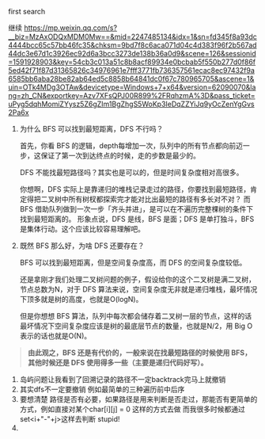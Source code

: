 first search

继续 https://mp.weixin.qq.com/s?__biz=MzAxODQxMDM0Mw==&mid=2247485134&idx=1&sn=fd345f8a93dc4444bcc65c57bb46fc35&chksm=9bd7f8c6aca071d04c4d383f96f2b567ad44dc3e67d1c3926ec92d6a3bcc3273de138b36a0d9&scene=126&sessionid=1591928903&key=54cb3c013a51c8b8acf89934e0bcbab5f550b277d0f86f5ed42f71f87d31365826c34976961e7fff3771fb736357561ecac8ec97432f9a6585bb6aba28be82ab64ed5c8858b64841dc0f67c780965705&ascene=1&uin=OTk4MDg3OTAw&devicetype=Windows+7+x64&version=62090070&lang=zh_CN&exportkey=Azv7XFsQPJ00R899%2FRqhzmA%3D&pass_ticket=uPyg5dqhMomiZYysz5Z6gZIm1BgZhgS5WoKp3IeDqZZYiJq9yOcZenYgGvs2Pa6x


1. 为什么 BFS 可以找到最短距离，DFS 不行吗？

    首先，你看 BFS 的逻辑，depth每增加一次，队列中的所有节点都向前迈一步，这保证了第一次到达终点的时候，走的步数是最少的。

    DFS 不能找最短路径吗？其实也是可以的，但是时间复杂度相对高很多。

    你想啊，DFS 实际上是靠递归的堆栈记录走过的路径，你要找到最短路径，肯定得把二叉树中所有树杈都探索完才能对比出最短的路径有多长对不对？
    而 BFS 借助队列做到一次一步「齐头并进」，是可以在不遍历完整棵树的条件下找到最短距离的。
    形象点说，DFS 是线，BFS 是面；DFS 是单打独斗，BFS 是集体行动。这个应该比较容易理解吧。

2. 既然 BFS 那么好，为啥 DFS 还要存在？

    BFS 可以找到最短距离，但是空间复杂度高，而 DFS 的空间复杂度较低。

    还是拿刚才我们处理二叉树问题的例子，假设给你的这个二叉树是满二叉树，节点总数为N，对于 DFS 算法来说，空间复杂度无非就是递归堆栈，最坏情况下顶多就是树的高度，也就是O(logN)。

    但是你想想 BFS 算法，队列中每次都会储存着二叉树一层的节点，这样的话最坏情况下空间复杂度应该是树的最底层节点的数量，也就是N/2，用 Big O 表示的话也就是O(N)。
    
    
> **由此观之，BFS 还是有代价的，一般来说在找最短路径的时候使用 BFS，其他时候还是 DFS 使用得多一些（主要是递归代码好写）。**
>


1. 岛屿问题让我看到了回溯记录的路径不一定backtrack完马上就撤销 
2. 其实dfs不一定要撤销 例如最简单的三种遍历前中后序
3. 要想清楚 路径是否有必要，如果路径是用来判断是否走过，那能否有更简单的方式，例如直接对某个char[i][j] = 0 这样的方式去做 而我很多时候都通过set<i+"-"+j>这样去判断 stupid!
4. 